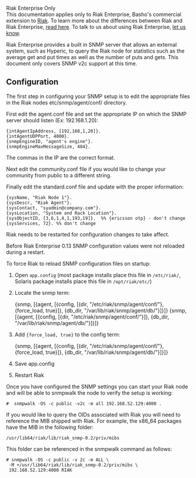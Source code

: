 <div class="info"><div class="title">Riak Enterprise Only</div>This documentation applies only to Riak Enterprise, Basho's commercial extension to <a href="http://wiki.basho.com/Riak.html">Riak</a>. To learn more about the differences between Riak and Riak Enterprise, <a href="http://basho.com/products/riak-overview/">read here</a>.  To talk to us about using Riak Enterprise,  <a href="http://info.basho.com/Wiki_Contact.html" target="_blank">let us know</a>.</div>

Riak Enterprise provides a built in SNMP server that allows an external system, such as Hyperic, to query the Riak node for statistics such as the average get and put times as well as the number of puts and gets. This document only covers SNMP v2c support at this time.

## Configuration
The first step in configuring your SNMP setup is to edit the appropriate files in the Riak nodes etc/snmp/agent/conf/ directory.

First edit the agent.conf file and set the appropriate IP on which the SNMP server should listen (Ex: 192.168.1.20):

    {intAgentIpAddress, [192,168,1,20]}.
    {intAgentUDPPort, 4000}.
    {snmpEngineID, "agent's engine"}.
    {snmpEngineMaxMessageSize, 484}.

<div class="note"><div class="title">The commas in the IP are the correct format.</div></div>

Next edit the community.conf file if you would like to change your community from public to a different string.

Finally edit the standard.conf file and update with the proper information:

    {sysName, "Riak Node 1"}.
    {sysDescr, "Riak Agent"}.
    {sysContact, "syadmin@company.com"}.
    {sysLocation, "System and Rack Location"}.
    {sysObjectID, [3,6,1,4,1,193,19]}.  %% {ericsson otp} - don't change
    {sysServices, 72}. %% don't change

Riak needs to be restarted for configuration changes to take affect.


<div class="note"><div class="title">Before Riak Enterprise 0.13 SNMP configuration values were not reloaded during a restart.</div></div>

To force Riak to reload SNMP configuration files on startup:

  1. Open `app.config` (most package installs place this file in `/etc/riak/`, Solaris package installs place this file in `/opt/riak/etc/`)

  2. Locate the snmp term:


        {snmp,
          [{agent,
            [{config, [{dir, "/etc/riak/snmp/agent/conf/"},{force_load, true}]},
             {db_dir, "/var/lib/riak/snmp/agent/db/"}]}]}
        {snmp,
          [{agent,
            [{config, [{dir, "/etc/riak/snmp/agent/conf/"}]},
             {db_dir, "/var/lib/riak/snmp/agent/db/"}]}]}

  3. Add `{force_load, true}` to the config term:

        {snmp,
          [{agent,
            [{config, [{dir, "/etc/riak/snmp/agent/conf/"},
             {force_load, true}]}, {db_dir, "/var/lib/riak/snmp/agent/db/"}]}]}


  4. Save app.config

  5. Restart Riak

Once you have configured the SNMP settings you can start your Riak node and will be able to snmpwalk the node to verify the setup is working:

    #  snmpwalk -OS -c public -v2c -m all 192.168.52.129:4000 .

If you would like to query the OIDs associated with Riak you will need to reference the MIB shipped with Riak. For example, the x86_64 packages have the MIB in the following folder:

    /usr/lib64/riak/lib/riak_snmp-0.2/priv/mibs

This folder can be referenced in the snmpwalk command as follows:

    # snmpwalk -OS -c public -v 2c -m ALL \
     -M +/usr/lib64/riak/lib/riak_snmp-0.2/priv/mibs \
     192.168.52.129:4000 RIAK 
